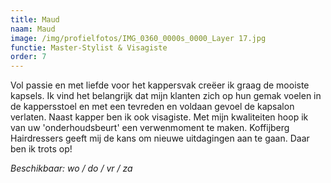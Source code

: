 ```yaml
---
title: Maud
naam: Maud
image: /img/profielfotos/IMG_0360_0000s_0000_Layer 17.jpg
functie: Master-Stylist & Visagiste
order: 7
---
```


Vol passie en met liefde voor het kappersvak cre&euml;er ik graag de mooiste kapsels. Ik vind het belangrijk dat mijn klanten zich op hun gemak voelen in de kappersstoel en met een tevreden en voldaan gevoel de kapsalon verlaten. Naast kapper ben ik ook visagiste. Met mijn kwaliteiten hoop ik van uw 'onderhoudsbeurt' een verwenmoment te maken. Koffijberg Hairdressers geeft mij de kans om nieuwe uitdagingen aan te gaan. Daar ben ik trots op!

*Beschikbaar: wo / do / vr / za*